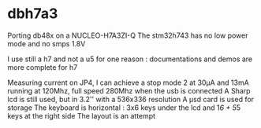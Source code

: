 # dbh7a3
Porting db48x on a NUCLEO-H7A3ZI-Q
The stm32h743 has no low power mode and no smps 1.8V 

I use still a h7 and not a u5 for one reason : documentations and demos are more complete for h7

Measuring current on JP4, I can achieve a stop mode 2 at 30µA and 13mA running at 120Mhz, full speed 280Mhz when the usb is connected
A Sharp lcd is still used, but in 3.2'' with a 536x336 resolution 
A µsd card is used for storage
The keyboard is horizontal : 3x6 keys under the lcd and 1*6 + 5*5 keys at the right side
The layout is an attempt

